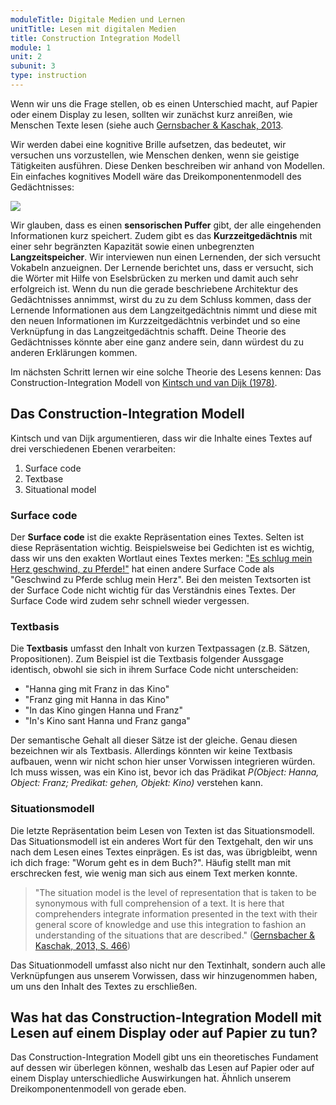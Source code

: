 ```yaml
---
moduleTitle: Digitale Medien und Lernen
unitTitle: Lesen mit digitalen Medien
title: Construction Integration Modell
module: 1
unit: 2
subunit: 3
type: instruction
---
```


Wenn wir uns die Frage stellen, ob es einen Unterschied macht, auf Papier oder einem Display zu lesen, sollten wir zunächst kurz anreißen, wie Menschen Texte lesen (siehe auch [Gernsbacher & Kaschak, 2013](https://books.google.de/books?hl=de&lr=&id=ktFMAgAAQBAJ&oi=fnd&pg=PP2&dq=gernsbacher+The+Oxford+Handbook+of+Cognitive+Psychology&ots=TdNpU3Og4U&sig=zIj6iXkL60MbbMiSBb8KhDZSjBc#v=onepage&q=gernsbacher%20The%20Oxford%20Handbook%20of%20Cognitive%20Psychology&f=false). 

Wir werden dabei eine kognitive Brille aufsetzen, das bedeutet, wir versuchen uns vorzustellen, wie Menschen denken, wenn sie geistige Tätigkeiten ausführen. Diese Denken beschreiben wir anhand von Modellen. Ein einfaches kognitives Modell wäre das Dreikomponentenmodell des Gedächtnisses:


![](https://upload.wikimedia.org/wikipedia/commons/b/bf/Multistore_model.png)

Wir glauben, dass es einen **sensorischen Puffer** gibt, der alle eingehenden Informationen kurz speichert. Zudem gibt es das **Kurzzeitgedächtnis** mit einer sehr begränzten Kapazität sowie einen unbegrenzten **Langzeitspeicher**. Wir interviewen nun einen Lernenden, der sich versucht Vokabeln anzueignen. Der Lernende berichtet uns, dass er versucht, sich die Wörter mit Hilfe von Eselsbrücken zu merken und damit auch sehr erfolgreich ist. Wenn du nun die gerade beschriebene Architektur des Gedächtnisses annimmst, wirst du zu zu dem Schluss kommen, dass der Lernende Informationen aus dem Langzeitgedächtnis nimmt und diese mit den neuen Informationen im Kurzzeitgedächtnis verbindet und so eine Verknüpfung in das Langzeitgedächtnis schafft. Deine Theorie des Gedächtnisses könnte aber eine ganz andere sein, dann würdest du zu anderen Erklärungen kommen. 


Im nächsten Schritt lernen wir eine solche Theorie des Lesens kennen: Das Construction-Integration Modell von [Kintsch und van Dijk (1978)](https://psycnet.apa.org/record/1979-22783-001). 


## Das Construction-Integration Modell

Kintsch und van Dijk argumentieren, dass wir die Inhalte eines Textes auf drei verschiedenen Ebenen verarbeiten:

1. Surface code
2. Textbase
3. Situational model

### Surface code

Der **Surface code** ist die exakte Repräsentation eines Textes. Selten ist diese Repräsentation wichtig. Beispielsweise bei Gedichten ist es wichtig, dass wir uns den exakten Wortlaut eines Textes merken: ["Es schlug mein Herz geschwind, zu Pferde!"](https://www.deutschelyrik.de/index.php/willkommen-und-abschied.540.html) hat einen andere Surface Code als "Geschwind zu Pferde schlug mein Herz". Bei den meisten Textsorten ist der Surface Code nicht wichtig für das Verständnis eines Textes. Der Surface Code wird zudem sehr schnell wieder vergessen. 

### Textbasis

Die **Textbasis** umfasst den Inhalt von kurzen Textpassagen (z.B. Sätzen, Propositionen). Zum Beispiel ist die Textbasis folgender Aussgage identisch, obwohl sie sich in ihrem Surface Code nicht unterscheiden:

* "Hanna ging mit Franz in das Kino"
* "Franz ging mit Hanna in das Kino"
* "In das Kino gingen Hanna und Franz"
* "In's Kino sant Hanna und Franz ganga"

Der semantische Gehalt all dieser Sätze ist der gleiche. Genau diesen bezeichnen wir als Textbasis. Allerdings könnten wir keine Textbasis aufbauen, wenn wir nicht schon hier unser Vorwissen integrieren würden. Ich muss wissen, was ein Kino ist, bevor ich das Prädikat *P(Object: Hanna, Object: Franz; Predikat: gehen, Objekt: Kino)* verstehen kann. 

### Situationsmodell

Die letzte Repräsentation beim Lesen von Texten ist das Situationsmodell. Das Situationsmodell ist ein anderes Wort für den Textgehalt, den wir uns nach dem Lesen eines Textes einprägen. Es ist das, was übrigbleibt, wenn ich dich frage: "Worum geht es in dem Buch?". Häufig stellt man mit erschrecken fest, wie wenig man sich aus einem Text merken konnte. 

> "The situation model is the level of representation that is taken to be synonymous with full comprehension of a text. It is here that comprehenders integrate information presented in the text with their general score of knowledge and use this integration to fashion an understanding of the situations that are described." ([Gernsbacher & Kaschak, 2013, S. 466](https://books.google.de/books?hl=de&lr=&id=ktFMAgAAQBAJ&oi=fnd&pg=PP2&dq=gernsbacher+The+Oxford+Handbook+of+Cognitive+Psychology&ots=TdNpU3Og4U&sig=zIj6iXkL60MbbMiSBb8KhDZSjBc#v=onepage&q=gernsbacher%20The%20Oxford%20Handbook%20of%20Cognitive%20Psychology&f=false))

Das Situationmodell umfasst also nicht nur den Textinhalt, sondern auch alle Verknüpfungen aus unserem Vorwissen, dass wir hinzugenommen haben, um uns den Inhalt des Textes zu erschließen.

## Was hat das Construction-Integration Modell mit Lesen auf einem Display oder auf Papier zu tun? 

Das Construction-Integration Modell gibt uns ein theoretisches Fundament auf dessen wir überlegen können, weshalb das Lesen auf Papier oder auf einem Display unterschiedliche Auswirkungen hat. Ähnlich unserem Dreikomponentenmodell von gerade eben. 




